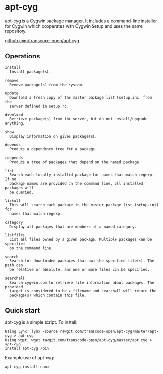 apt-cyg
=======

apt-cyg is a Cygwin package manager. It includes a command-line installer for
Cygwin which cooperates with Cygwin Setup and uses the same repository.

[github.com/transcode-open/apt-cyg][1]

[1]:https://github.com/transcode-open/apt-cyg

Operations
----------

~~~
install
  Install package(s).

remove
  Remove package(s) from the system.

update
  Download a fresh copy of the master package list (setup.ini) from the
  server defined in setup.rc.

download
  Retrieve package(s) from the server, but do not install/upgrade anything.

show
  Display information on given package(s).

depends
  Produce a dependency tree for a package.

rdepends
  Produce a tree of packages that depend on the named package.

list
  Search each locally-installed package for names that match regexp. If no
  package names are provided in the command line, all installed packages will
  be queried.

listall
  This will search each package in the master package list (setup.ini) for
  names that match regexp.

category
  Display all packages that are members of a named category.

listfiles
  List all files owned by a given package. Multiple packages can be specified
  on the command line.

search
  Search for downloaded packages that own the specified file(s). The path can
  be relative or absolute, and one or more files can be specified.

searchall
  Search cygwin.com to retrieve file information about packages. The provided
  target is considered to be a filename and searchall will return the
  package(s) which contain this file.
~~~

Quick start
-----------

apt-cyg is a simple script. To install:

    Using Lynx: lynx -source rawgit.com/transcode-open/apt-cyg/master/apt-cyg > apt-cyg
    Using wget: wget rawgit.com/transcode-open/apt-cyg/master/apt-cyg > apt-cyg
    install apt-cyg /bin

Example use of apt-cyg:

    apt-cyg install nano
